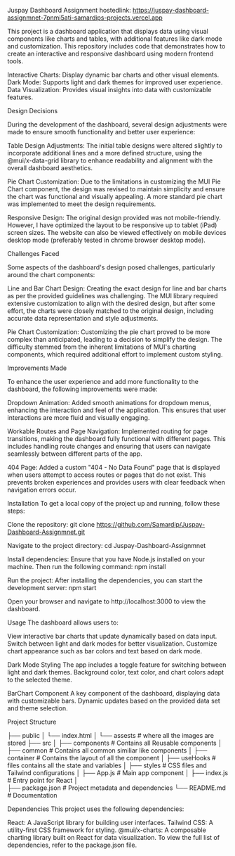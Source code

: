 Juspay Dashboard Assignment
hostedlink: https://juspay-dashboard-assignmnet-7pnmi5ati-samardips-projects.vercel.app

This project is a dashboard application that displays data using visual components like charts and tables, with additional features like dark mode and customization. This repository includes code that demonstrates how to create an interactive and responsive dashboard using modern frontend tools.

Interactive Charts: Display dynamic bar charts and other visual elements.
Dark Mode: Supports light and dark themes for improved user experience.
Data Visualization: Provides visual insights into data with customizable features.


Design Decisions

During the development of the dashboard, several design adjustments were made to ensure smooth functionality and better user experience:

Table Design Adjustments:
The initial table designs were altered slightly to incorporate additional lines and a more defined structure, using the @mui/x-data-grid library to enhance readability and alignment with the overall dashboard aesthetics.

Pie Chart Customization:
Due to the limitations in customizing the MUI Pie Chart component, the design was revised to maintain simplicity and ensure the chart was functional and visually appealing. A more standard pie chart was implemented to meet the design requirements.

Responsive Design:
The original design provided was not mobile-friendly. However, I have optimized the layout to be responsive up to tablet (iPad) screen sizes. The website can also be viewed effectively on mobile devices desktop mode (preferably tested in chrome browser desktop mode).

Challenges Faced

Some aspects of the dashboard's design posed challenges, particularly around the chart components:

Line and Bar Chart Design:
Creating the exact design for line and bar charts as per the provided guidelines was challenging. The MUI library required extensive customization to align with the desired design, but after some effort, the charts were closely matched to the original design, including accurate data representation and style adjustments.

Pie Chart Customization:
Customizing the pie chart proved to be more complex than anticipated, leading to a decision to simplify the design. The difficulty stemmed from the inherent limitations of MUI's charting components, which required additional effort to implement custom styling.

Improvements Made

To enhance the user experience and add more functionality to the dashboard, the following improvements were made:

Dropdown Animation:
Added smooth animations for dropdown menus, enhancing the interaction and feel of the application. This ensures that user interactions are more fluid and visually engaging.

Workable Routes and Page Navigation:
Implemented routing for page transitions, making the dashboard fully functional with different pages. This includes handling route changes and ensuring that users can navigate seamlessly between different parts of the app.

404 Page:
Added a custom "404 - No Data Found" page that is displayed when users attempt to access routes or pages that do not exist. This prevents broken experiences and provides users with clear feedback when navigation errors occur.


Installation
To get a local copy of the project up and running, follow these steps:

Clone the repository:
git clone https://github.com/Samardip/Juspay-Dashboard-Assignmnet.git

Navigate to the project directory:
cd Juspay-Dashboard-Assignmnet

Install dependencies: Ensure that you have Node.js installed on your machine. Then run the following command:
npm install


Run the project: After installing the dependencies, you can start the development server:
npm start

Open your browser and navigate to http://localhost:3000 to view the dashboard.

Usage
The dashboard allows users to:

View interactive bar charts that update dynamically based on data input.
Switch between light and dark modes for better visualization.
Customize chart appearance such as bar colors and text based on dark mode.

Dark Mode Styling
The app includes a toggle feature for switching between light and dark themes.
Background color, text color, and chart colors adapt to the selected theme.

BarChart Component
A key component of the dashboard, displaying data with customizable bars.
Dynamic updates based on the provided data set and theme selection.


Project Structure

├── public
│   └── index.html 
│   └── assests              # where all the images are stored
├── src
│   ├── components           # Contains all Reusable components
│   ├── common               # Contains all common similiar like components
│   ├── container            # Contains the layout of all the component
│   ├── useHooks             # files contains all the state and variables
│   ├── styles               # CSS files and Tailwind configurations
│   ├── App.js               # Main app component
│   ├── index.js             # Entry point for React
│   
├── package.json             # Project metadata and dependencies
└── README.md                # Documentation

Dependencies
This project uses the following dependencies:

React: A JavaScript library for building user interfaces.
Tailwind CSS: A utility-first CSS framework for styling.
@mui/x-charts: A composable charting library built on React for data visualization.
To view the full list of dependencies, refer to the package.json file.
